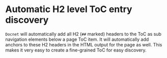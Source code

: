 Automatic H2 level ToC entry discovery
======================================

`Docnet` will automatically add all H2 (`##` marked) headers to the ToC as sub navigation elements below a page ToC item. It will automatically add anchors to these H2 headers in the HTML output for the page as well. This makes it very easy to create a fine-grained ToC for easy discovery.
